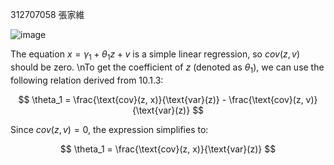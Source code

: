 312707058 張家維

![image](https://github.com/user-attachments/assets/339e88a5-26e4-4d16-87df-9611306b2b6c)

The equation $x = \gamma_1 + \theta_1 z + v$ is a simple linear regression, so $cov(z, v)$ should be zero.
\nTo get the coefficient of $z$ (denoted as $\theta_1$), we can use the following relation derived from 10.1.3:

$$
\theta_1 = \frac{\text{cov}(z, x)}{\text{var}(z)} - \frac{\text{cov}(z, v)}{\text{var}(z)}
$$

Since $cov(z, v) = 0$, the expression simplifies to:

$$
\theta_1 = \frac{\text{cov}(z, x)}{\text{var}(z)}
$$

